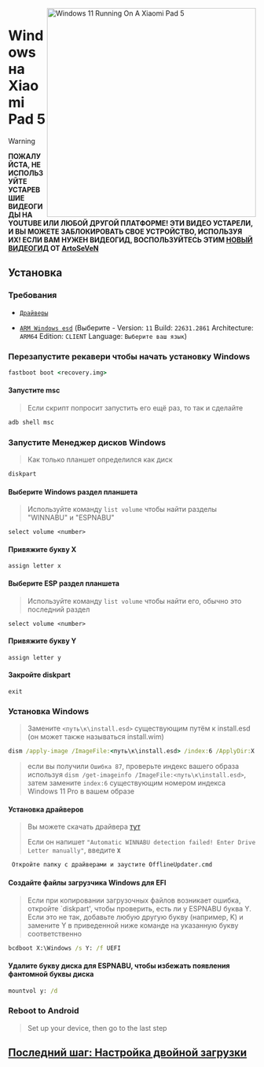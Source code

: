 <img align="right" src="https://raw.githubusercontent.com/erdilS/Port-Windows-11-Xiaomi-Pad-5/main/nabu.png" width="425" alt="Windows 11 Running On A Xiaomi Pad 5">

# Windows на Xiaomi Pad 5
> [!WARNING]
> **ПОЖАЛУЙСТА, НЕ ИСПОЛЬЗУЙТЕ УСТАРЕВШИЕ ВИДЕОГИДЫ НА YOUTUBE ИЛИ ЛЮБОЙ ДРУГОЙ ПЛАТФОРМЕ! ЭТИ ВИДЕО УСТАРЕЛИ, И ВЫ МОЖЕТЕ ЗАБЛОКИРОВАТЬ СВОЕ УСТРОЙСТВО, ИСПОЛЬЗУЯ ИХ! ЕСЛИ ВАМ НУЖЕН ВИДЕОГИД, ВОСПОЛЬЗУЙТЕСЬ ЭТИМ [НОВЫЙ ВИДЕОГИД](https://youtu.be/BbgTbTGbXYg) ОТ [ArtoSeVeN](https://www.youtube.com/channel/UCYjwfxlYlJ7Nnzv01oszQvA)**

## Установка

### Требования
- [```Драйверы```](https://github.com/map220v/MiPad5-Drivers/releases/latest)

- [```ARM Windows esd```](https://worproject.com/esd) (Выберите - Version:  ```11``` Build:  ```22631.2861``` Architecture:  ```ARM64``` Edition:  ```CLIENT``` Language:  ```Выберите ваш язык```)
  
### Перезапустите рекавери чтобы начать установку Windows
```cmd
fastboot boot <recovery.img>
```

#### Запустите msc
> Если скрипт попросит запустить его ещё раз, то так и сделайте
```cmd
adb shell msc
```

### Запустите Менеджер дисков Windows
> Как только планшет определился как диск
```cmd
diskpart
```

#### Выберите Windows раздел планшета
> Используйте команду `list volume` чтобы найти разделы "WINNABU" и "ESPNABU"
```diskpart
select volume <number>
```

#### Привяжите букву X
```diskpart
assign letter x
```

#### Выберите ESP раздел планшета
> Используйте команду `list volume` чтобы найти его, обычно это последний раздел
```diskpart
select volume <number>
```

#### Привяжите букву Y
```diskpart
assign letter y
```

#### Закройте diskpart
```diskpart
exit
```

### Установка Windows
> Замените `<путь\к\install.esd>` существующим путём к install.esd (он может также называться install.wim)
```cmd
dism /apply-image /ImageFile:<путь\к\install.esd> /index:6 /ApplyDir:X:\
```

> если вы получили `Ошибка 87`, проверьте индекс вашего образа используя `dism /get-imageinfo /ImageFile:<путь\к\install.esd>`, затем замените `index:6` существующим номером индекса Windows 11 Pro в вашем образе 


#### Установка драйверов
> Вы можете скачать драйвера [тут](https://github.com/map220v/MiPad5-Drivers/releases/latest)
>
> Если он напишет `"Automatic WINNABU detection failed! Enter Drive Letter manually"`, введите **`X`**
```cmd
 Откройте папку с драйверами и заустите OfflineUpdater.cmd
```

#### Создайте файлы загрузчика Windows для EFI
> Если при копировании загрузочных файлов возникает ошибка, откройте `diskpart', чтобы проверить, есть ли у ESPNABU буква Y. Если это не так, добавьте любую другую букву (например, K) и замените Y в приведенной ниже команде на указанную букву соответственно
```cmd
bcdboot X:\Windows /s Y: /f UEFI
```

#### Удалите букву диска для ESPNABU, чтобы избежать появления фантомной буквы диска
```cmd
mountvol y: /d
```

### Reboot to Android
> Set up your device, then go to the last step

## [Последний шаг: Настройка двойной загрузки](dualboot-ru.md)
